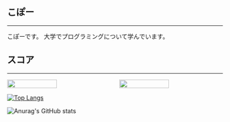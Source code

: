 ## こぽー 
---
こぽーです。
大学でプログラミングについて学んでいます。

## スコア
---

<div style="display: flex; justify-content: space-between; gap: 20px; align-items: center;">
  <img src="https://github-readme-stats.vercel.app/api/top-langs/?username=kopo-k&theme=default&layout=normal" width="48%" />
  <img src="https://github-readme-stats.vercel.app/api?username=kopo-k&show_icons=true&theme=radical&layout=light" width="48%" />
</div>

[![Top Langs](https://github-readme-stats.vercel.app/api/top-langs/?username=kopo-k&theme=default&layout=normal)](https://github.com/anuraghazra/github-readme-stats)

![Anurag's GitHub stats](https://github-readme-stats.vercel.app/api?username=kopo-k&show_icons=true&theme=radical&layout=light)



